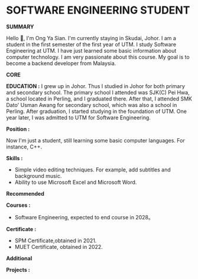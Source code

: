 # SOFTWARE ENGINEERING STUDENT
**SUMMARY**

Hello 👋, I'm Ong Ya Sian. I'm currently staying in Skudai, Johor. I am a student in the first semester of the first year of UTM. I study Software Engineering at UTM. I have just learned some basic information about computer technology. I am very passionate about this course. My goal is to become a backend developer from Malaysia. 

**CORE**

**EDUCATION :**
I grew up in Johor. Thus I studied in Johor for both primary and secondary school. The primary school I attended was SJK(C) Pei Hwa, a school located in Perling, and I graduated there. After that, I attended SMK Dato' Usman Awang for secondary school, which was also a school in Perling. After graduation, I started studying in the foundation of UTM. One year later, I was admitted to UTM for Software Engineering.

**Position :**

Now I'm just a student, still learning some basic computer languages. For instance, C++.

**Skills :**

- Simple video editing techniques. For example, add subtitles and background music.
- Ability to use Microsoft Excel and Microsoft Word.

**Recommended**

**Courses :**

- Software Engineering, expected to end course in 2028。

**Certificate :**

- SPM Certificate,obtained in 2021.
- MUET Certificate, obtained in 2022.

**Additional**

**Projects :**




